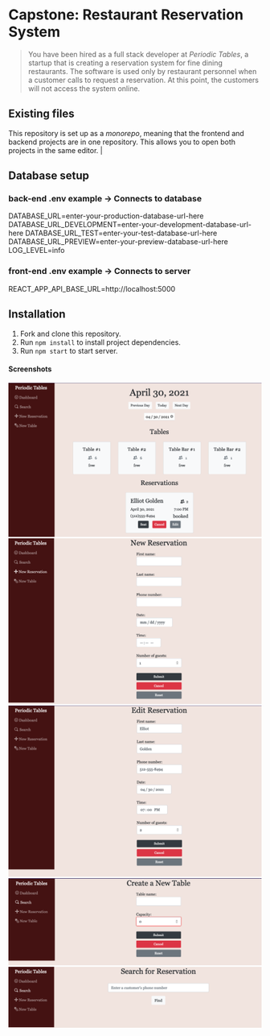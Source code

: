 # Capstone: Restaurant Reservation System

> You have been hired as a full stack developer at _Periodic Tables_, a startup that is creating a reservation system for fine dining restaurants.
> The software is used only by restaurant personnel when a customer calls to request a reservation.
> At this point, the customers will not access the system online.
## Existing files

This repository is set up as a *monorepo*, meaning that the frontend and backend projects are in one repository. This allows you to open both projects in the same editor.                                  |

## Database setup

### back-end .env example -> Connects to database
DATABASE_URL=enter-your-production-database-url-here
DATABASE_URL_DEVELOPMENT=enter-your-development-database-url-here
DATABASE_URL_TEST=enter-your-test-database-url-here
DATABASE_URL_PREVIEW=enter-your-preview-database-url-here
LOG_LEVEL=info

### front-end .env example -> Connects to server
REACT_APP_API_BASE_URL=http://localhost:5000
## Installation

1. Fork and clone this repository.
2. Run `npm install` to install project dependencies.
3. Run `npm start` to start server.
#### Screenshots

![Dashboard](/images/dashboard.png "Dashboard")
![Create Reservation](/images/new_reservation.png "Create Reservation")
![Edit Reservation](/images/edit_reservation.png "Edit Reservation")
![New Table](/images/new_table.png "New Table")
![Search](/images/search.png "Search")